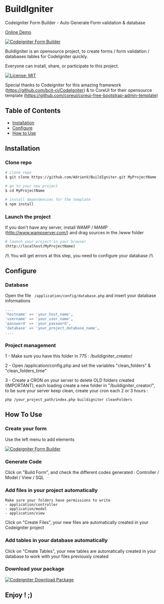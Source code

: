 # BuildIgniter
Codeigniter Form Builder - Auto Generate Form validation &amp; database

[Online Demo](http://buildigniter.devtoo.fr)

[![Codeigniter Form Builder](http://buildigniter.devtoo.fr/assets/img/view1.png)](http://buildigniter.devtoo.fr)

BuildIgniter is an opensource project, to create forms / form validation / databases tables for CodeIgniter quickly.

Everyone can install, share, or participate to this project.

[![License: MIT](https://img.shields.io/badge/License-MIT-yellow.svg)](https://opensource.org/licenses/MIT)

Special thanks to Codeigniter for this amazing framework (https://github.com/bcit-ci/CodeIgniter) & to CoreUI for their opensource template (https://github.com/coreui/coreui-free-bootstrap-admin-template)

## Table of Contents

* [Installation](#installation)
* [Configure](#configure)
* [How to Use](#how-to-use)



## Installation

### Clone repo

``` bash
# clone repo
$ git clone https://github.com/AdrienV/BuildIgniter.git MyProjectName

# go to your new project
$ cd MyProjectName

# install dependencies for the template
$ npm install
```

### Launch the project
If you don't have any server, install WAMP / MAMP (http://www.wampserver.com/) and drag sources in the /www folder
``` bash
# launch your project in your browser
(http://localhost/MyProjectName)
```
/!\ You will get errors at this step, you need to configure your database /!\

## Configure

### Database
Open the file ``` /application/config/database.php``` and insert your database informations

``` sql
....
'hostname' => 'your_host_name',
'username' => 'your_user_name',
'password' => 'your_password',
'database' => 'your_project_database_name',
....
```

### Project management
1 - Make sure you have this folder in 775 : /buildigniter_creator/

2 - Open /application/config.php and set the variables "clean_folders" & "clean_folders_time"

3 - Create a CRON on your server to delete OLD folders created (IMPORTANT), each loading create a new folder in "/buildigniter_creator/", to be sure your server keep clean, create your cron each 2 or 3 hours :

``` 
php /your_project_path/index.php buildigniter cleanFolders
```



## How To Use

### Create your form

Use the left menu to add elements

[![Codeigniter Form Builder](http://buildigniter.devtoo.fr/assets/img/view1.png)](http://buildigniter.devtoo.fr)

### Generate Code

Click on "Build Form", and check the different codes generated : Controller / Model / View / SQL

### Add files in your project automatically
```
Make sure your folders have permissions to write
- application/controller
- application/model
- application/view
```

Click on "Create Files", your new files are automatically created in your Codeigniter project

### Add tables in your database automatically


Click on "Create Tables", your new tables are automatically created in your database to work with your files previously created

### Download your package

[![Codeigniter Download Package](http://buildigniter.devtoo.fr/assets/img/view2.png)](http://buildigniter.devtoo.fr)


## Enjoy ! ;)